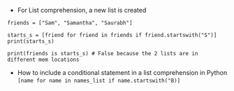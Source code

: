 - For List comprehension, a new list is created

```
friends = ["Sam", "Samantha", "Saurabh"]

starts_s = [friend for friend in friends if friend.startswith("S")]
print(starts_s)

print(friends is starts_s) # False because the 2 lists are in different mem locations
```

- How to include a conditional statement in a list comprehension in Python
`[name for name in names_list if name.startswith("B)]`